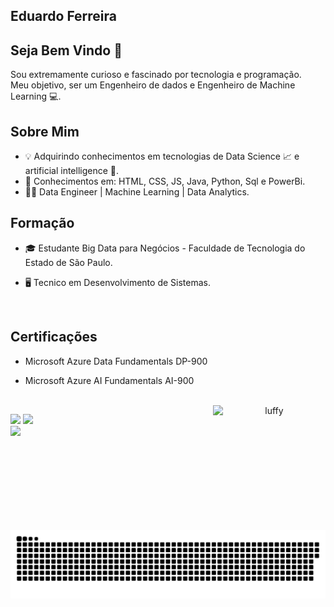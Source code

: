 ## Eduardo Ferreira
   
   ## Seja Bem Vindo 👋
   
   Sou extremamente curioso e fascinado por tecnologia e programação. <br>
   Meu objetivo, ser um Engenheiro de dados e Engenheiro de Machine Learning 💻. <br>
  
   ## Sobre Mim
   -  💡 Adquirindo conhecimentos em tecnologias de Data Science 📈  e artificial intelligence 🧠.
   -  📖 Conhecimentos em: HTML, CSS, JS, Java, Python, Sql e PowerBi. <Br>
   -  👨‍💻 Data Engineer | Machine Learning | Data Analytics.

   ## Formação
   -  🎓 Estudante Big Data para Negócios - Faculdade de Tecnologia do Estado de São Paulo. 
   -  🖥️ Tecnico em Desenvolvimento de Sistemas.


      <br>

  ## Certificações
  
  - Microsoft Azure Data Fundamentals DP-900
  - Microsoft Azure AI Fundamentals AI-900

      <br>
      
      <center><img align="right" alt="luffy" height="200" width="180" src="https://media.tenor.com/images/9ff03b679bf96782b7ff1fb4089ad7e9/tenor.gif"></center>

   <div>
     <img height="180em" src="https://github-readme-stats.vercel.app/api?username=cadu77&show_icons=true&theme=radical&include_all_commits=true&count_private=true"/>
     <img height="180em" src="https://github-readme-stats.vercel.app/api/top-langs/?username=cadu77&layout=compact&langs_count=7&theme=tokyonight"/>
   </div>


    
 
<div> 
  <a href="https://www.linkedin.com/in/eduardo07/" target="_blank"><img src="https://img.shields.io/badge/-LinkedIn-%230077B5?style=for-the-badge&logo=linkedin&logoColor=white" target="_blank"></a> 
  <br>
  <br>
 
 
 
  ![Snake animation](https://github.com/cadu77/cadu77/blob/output/github-contribution-grid-snake.svg)
 
</div>


